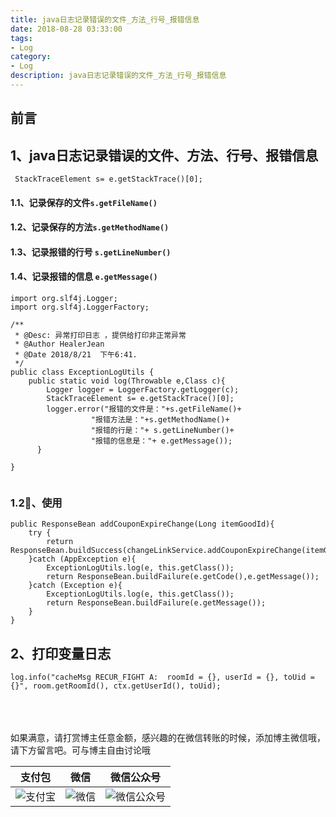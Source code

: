 ```yaml
---
title: java日志记录错误的文件_方法_行号_报错信息
date: 2018-08-28 03:33:00
tags: 
- Log
category: 
- Log
description: java日志记录错误的文件_方法_行号_报错信息
---
```

<!-- image url 
https://raw.githubusercontent.com/HealerJean123/HealerJean123.github.io/master/blogImages
　　首行缩进
<font color="red">  </font>
-->

## 前言



## 1、java日志记录错误的文件、方法、行号、报错信息


```
 StackTraceElement s= e.getStackTrace()[0];
```

#### 1.1、记录保存的文件`s.getFileName()`

#### 1.2、记录保存的方法`s.getMethodName()`

#### 1.3、记录报错的行号 `s.getLineNumber()`

#### 1.4、记录报错的信息 `e.getMessage()`


```
import org.slf4j.Logger;
import org.slf4j.LoggerFactory;

/**
 * @Desc: 异常打印日志 ，提供给打印非正常异常
 * @Author HealerJean
 * @Date 2018/8/21  下午6:41.
 */
public class ExceptionLogUtils {
    public static void log(Throwable e,Class c){
        Logger logger = LoggerFactory.getLogger(c);
        StackTraceElement s= e.getStackTrace()[0];
        logger.error("报错的文件是："+s.getFileName()+
                  "报错方法是："+s.getMethodName()+
                  "报错的行是："+ s.getLineNumber()+
                  "报错的信息是："+ e.getMessage());
      }

}


```

### 1.2、使用


```
public ResponseBean addCouponExpireChange(Long itemGoodId){
    try {
        return  ResponseBean.buildSuccess(changeLinkService.addCouponExpireChange(itemGoodId));
    }catch (AppException e){
        ExceptionLogUtils.log(e, this.getClass());
        return ResponseBean.buildFailure(e.getCode(),e.getMessage());
    }catch (Exception e){
        ExceptionLogUtils.log(e, this.getClass());
        return ResponseBean.buildFailure(e.getMessage());
    }
}

```

## 2、打印变量日志


```
log.info("cacheMsg RECUR_FIGHT A:  roomId = {}, userId = {}, toUid = {}", room.getRoomId(), ctx.getUserId(), toUid);

```







<br/><br/><br/>
如果满意，请打赏博主任意金额，感兴趣的在微信转账的时候，添加博主微信哦， 请下方留言吧。可与博主自由讨论哦

|支付包 | 微信|微信公众号|
|:-------:|:-------:|:------:|
|![支付宝](https://raw.githubusercontent.com/HealerJean123/HealerJean123.github.io/master/assets/img/tctip/alpay.jpg) | ![微信](https://raw.githubusercontent.com/HealerJean123/HealerJean123.github.io/master/assets/img/tctip/weixin.jpg)|![微信公众号](https://raw.githubusercontent.com/HealerJean123/HealerJean123.github.io/master/assets/img/my/qrcode_for_gh_a23c07a2da9e_258.jpg)|




<!-- Gitalk 评论 start  -->

<link rel="stylesheet" href="https://unpkg.com/gitalk/dist/gitalk.css">
<script src="https://unpkg.com/gitalk@latest/dist/gitalk.min.js"></script> 
<div id="gitalk-container"></div>    
 <script type="text/javascript">
    var gitalk = new Gitalk({
		clientID: `1d164cd85549874d0e3a`,
		clientSecret: `527c3d223d1e6608953e835b547061037d140355`,
		repo: `HealerJean123.github.io`,
		owner: 'HealerJean123',
		admin: ['HealerJean123'],
		id: 'lUkH3oQBuxepNWaD',
    });
    gitalk.render('gitalk-container');
</script> 

<!-- Gitalk end -->

